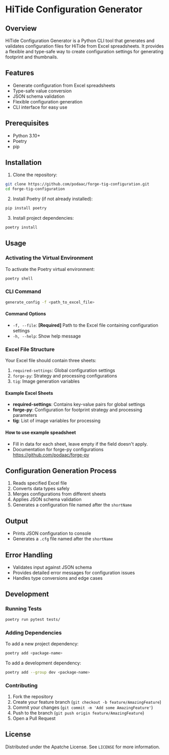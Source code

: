 # HiTide Configuration Generator

## Overview

HiTide Configuration Generator is a Python CLI tool that generates and validates configuration files for HiTide from Excel spreadsheets. It provides a flexible and type-safe way to create configuration settings for generating footprint and thumbnails.

## Features

- Generate configuration from Excel spreadsheets
- Type-safe value conversion
- JSON schema validation
- Flexible configuration generation
- CLI interface for easy use

## Prerequisites

- Python 3.10+
- Poetry
- pip

## Installation

1. Clone the repository:
```bash
git clone https://github.com/podaac/forge-tig-configuration.git
cd forge-tig-configuration
```

2. Install Poetry (if not already installed):
```bash
pip install poetry
```

3. Install project dependencies:
```bash
poetry install
```

## Usage

### Activating the Virtual Environment

To activate the Poetry virtual environment:
```bash
poetry shell
```

### CLI Command

```bash
generate_config -f <path_to_excel_file>
```

#### Command Options

- `-f, --file`: **[Required]** Path to the Excel file containing configuration settings
- `-h, --help`: Show help message

### Excel File Structure

Your Excel file should contain three sheets:

1. `required-settings`: Global configuration settings
2. `forge-py`: Strategy and processing configurations
3. `tig`: Image generation variables

#### Example Excel Sheets

- **required-settings**: Contains key-value pairs for global settings
- **forge-py**: Configuration for footprint strategy and processing parameters
- **tig**: List of image variables for processing

#### How to use example speadsheet

- Fill in data for each sheet, leave empty if the field doesn't apply.
- Documentation for forge-py configurations https://github.com/podaac/forge-py

## Configuration Generation Process

1. Reads specified Excel file
2. Converts data types safely
3. Merges configurations from different sheets
4. Applies JSON schema validation
5. Generates a configuration file named after the `shortName`

## Output

- Prints JSON configuration to console
- Generates a `.cfg` file named after the `shortName`

## Error Handling

- Validates input against JSON schema
- Provides detailed error messages for configuration issues
- Handles type conversions and edge cases

## Development

### Running Tests

```bash
poetry run pytest tests/
```

### Adding Dependencies

To add a new project dependency:
```bash
poetry add <package-name>
```

To add a development dependency:
```bash
poetry add --group dev <package-name>
```

### Contributing

1. Fork the repository
2. Create your feature branch (`git checkout -b feature/AmazingFeature`)
3. Commit your changes (`git commit -m 'Add some AmazingFeature'`)
4. Push to the branch (`git push origin feature/AmazingFeature`)
5. Open a Pull Request

## License

Distributed under the Apatche License. See `LICENSE` for more information.
